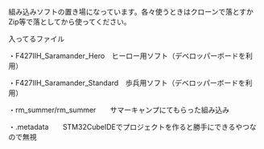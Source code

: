 組み込みソフトの置き場になっています。各々使うときはクローンで落とすかZip等で落としてから使ってください。


入ってるファイル

・F427IIH_Saramander_Hero　ヒーロー用ソフト（デベロッパーボードを利用）

・F427IIH_Saramander_Standard　歩兵用ソフト（デベロッパーボードを利用）

・rm_summer/rm_summer　　サマーキャンプにてもらった組み込み

・.metadata　　STM32CubeIDEでプロジェクトを作ると勝手にできるやつなので無視
